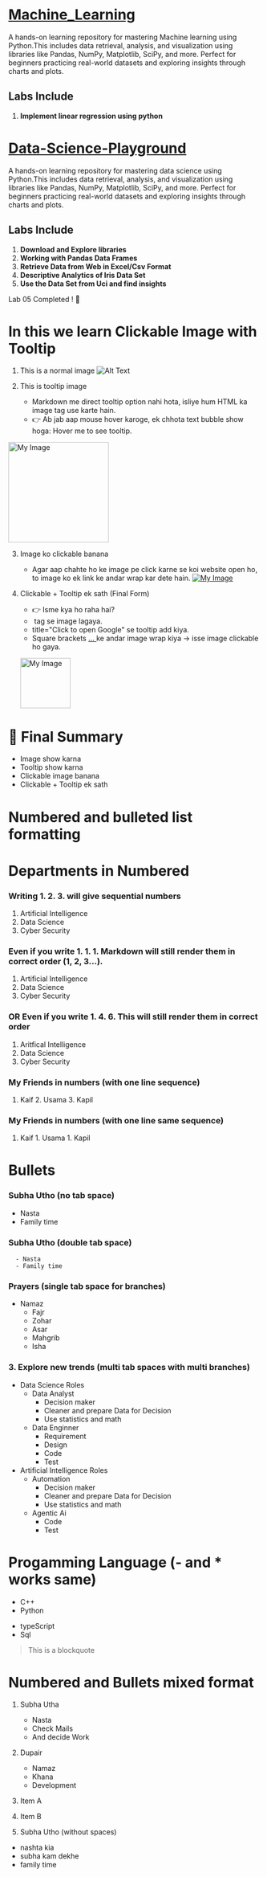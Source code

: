# [Machine_Learning](https://colab.research.google.com/drive/1Mtlveuur_5flyzxN6bfArCC-ZRZ-o-Oh#scrollTo=_qNSJKJURKK0)
A hands-on learning repository for mastering Machine learning using Python.This includes data retrieval, analysis, and visualization using libraries like Pandas, NumPy, Matplotlib, SciPy, and more. Perfect for beginners practicing real-world datasets and exploring insights through charts and plots.


## **Labs Include**
1. **Implement linear regression using python**   


# [Data-Science-Playground](https://colab.research.google.com/drive/1e4OPmfy5Fbq7PQ19Vfczdjj7bdFjwzHY?usp=sharing)
A hands-on learning repository for mastering data science using Python.This includes data retrieval, analysis, and visualization using libraries like Pandas, NumPy, Matplotlib, SciPy, and more. Perfect for beginners practicing real-world datasets and exploring insights through charts and plots.


## **Labs Include**
1. **Download and Explore libraries**   
2. **Working with Pandas Data Frames**    
3. **Retrieve Data from Web in Excel/Csv Format**    
4. **Descriptive Analytics of Iris Data Set**
5. **Use the Data Set from Uci and find insights**    


Lab 05 Completed ! 🚀

# **In this we learn Clickable Image with Tooltip**
1. This is a normal image
![Alt Text](https://images.pexels.com/photos/33434135/pexels-photo-33434135.jpeg)

2. This is tooltip image
   - Markdown me direct tooltip option nahi hota, isliye hum HTML ka image tag use karte hain.
   - 👉 Ab jab aap mouse hover karoge, ek chhota text bubble show hoga: Hover me to see tooltip.
 <img src="https://images.pexels.com/photos/33814228/pexels-photo-33814228.jpeg" alt="My Image" title="Hover me to see tooltip" width="200"/>

3. Image ko clickable banana
   - Agar aap chahte ho ke image pe click karne se koi website open ho, to image ko ek link ke andar wrap kar dete hain.
   [![My Image](https://images.pexels.com/photos/33434135/pexels-photo-33434135.jpeg)](https://google.com)

5. Clickable + Tooltip ek sath (Final Form)
   - 👉 Isme kya ho raha hai?
   - <img> tag se image lagaya.
   - title="Click to open Google" se tooltip add kiya.
   - Square brackets [ ... ](https://google.com) ke andar image wrap kiya → isse image clickable ho gaya.
   
   [<img src="https://images.pexels.com/photos/607812/pexels-photo-607812.jpeg" alt="My Image" title="Click to open Google" width="100"/>](https://google.com)


# 🎯 Final Summary

- Image show karna 
- Tooltip show karna 
- Clickable image banana 
- Clickable + Tooltip ek sath

# Numbered and bulleted list formatting

# Departments in Numbered

### Writing 1. 2. 3. will give sequential numbers
1. Artificial Intelligence 
2. Data Science
3. Cyber Security

### Even if you write 1. 1. 1. Markdown will still render them in correct order (1, 2, 3...).
1. Artificial Intelligence
1. Data Science
1. Cyber Security
### OR Even if you write 1. 4. 6. This will still render them in correct order
1. Aritfical Intelligence
4. Data Science
6. Cyber Security

### My Friends in numbers (with one line sequence)
1. Kaif 2. Usama 3. Kapil
### My Friends in numbers (with one line same sequence)
1. Kaif 1. Usama 1. Kapil


# Bullets
### Subha Utho (no tab space)
- Nasta 
- Family time

### Subha Utho (double tab space)
      - Nasta
      - Family time

### Prayers (single tab space for branches)
- Namaz
   - Fajr
   - Zohar
   - Asar
   - Mahgrib
   - Isha

### 3. Explore new trends (multi tab spaces with multi branches)
- Data Science Roles
   - Data Analyst
      - Decision maker
      - Cleaner and prepare Data for Decision
      - Use statistics and math
  - Data Enginner
      - Requirement
      - Design 
      - Code
      - Test
- Artificial Intelligence Roles
   - Automation
      - Decision maker
      - Cleaner and prepare Data for Decision
      - Use statistics and math
  - Agentic Ai
      - Code
      - Test
   
# Progamming Language (- and * works same)
- C++
- Python
* typeScript
* Sql

 
> This is a blockquote 


# Numbered and Bullets mixed format

1. Subha Utha
   - Nasta 
   - Check Mails
   - And decide Work
2. Dupair
   - Namaz
   - Khana
   - Development

1. Item A  
2. Item B
 
   

1. Subha Utho (without spaces)
- nashta kia 
- subha kam dekhe
- family time

